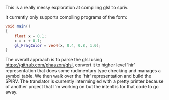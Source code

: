 This is a really messy exploration at compiling glsl to spriv.

It currently only supports compiling programs of the form:
```glsl
void main()
{
    float x = 0.1;
    x = x + 0.1;
    gl_FragColor = vec4(x, 0.4, 0.8, 1.0);
}
```

The overall approach is to parse the glsl using https://github.com/phaazon/glsl,
convert it to higher level 'hir' representation that does some rudimentary type
checking and manages a symbol table. We then walk over the 'hir' representation
and build the SPIRV. The translator is currently intermingled with a pretty printer
because of another project that I'm working on but the intent is for that code
to go away.
